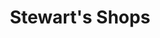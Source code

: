 ---
title: "Stewart's Shops"
url: /amsterdam/stewarts-shops-east-main-street/
shop: Lebensmittel
---